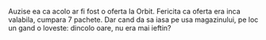 Auzise ea ca acolo ar fi fost o oferta la Orbit. Fericita ca oferta era inca
valabila, cumpara 7 pachete. Dar cand da sa iasa pe usa magazinului, pe loc un
gand o loveste: dincolo oare, nu era mai ieftin?
